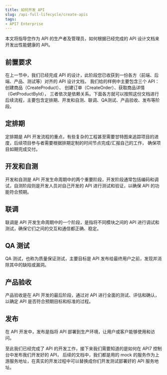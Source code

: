 ```yaml
---
title: 如何开发 API
slug: /api-full-lifecycle/create-apis
tags:
- API7 Enterprise
---
```


本文将指导您作为 API 的生产者及管理员，如何根据已经完成的 API 设计文档来开发出性能健康的 API。

## 前置要求

在上一节中，我们已经完成 API 的设计，此阶段您已收获到一份各方（前端、后端、产品、测试等）对齐的 API 设计文档，
我们给的样例中主要包含三个 API：创建商品（CreateProduct）、 创建订单（CreateOrder）、获取商品详情（GetProductById），
三者依次是依赖关系。下面各方就可以按照这份文档进行后续流程，主要包含定排期、开发和自测、联调、QA测试、产品验收、发布等阶段。

## 定排期

定排期是 API 开发流程的重点，有些复杂的工程甚至需要甘特图来追踪项目的进度，后续项目参与者需要根据排期定制的时间节点完成/汇报自己的工作，
确保项目如期完成交付。

## 开发和自测

开发和自测是 API 开发生命周期中的两个重要阶段，开发阶段通常包括编码和调试，自测阶段则是开发人员对自己开发的 API 进行测试和验证，以确保 API 的功能符合预期。

## 联调

联调是 API 开发生命周期中的一个阶段，是指将不同模块之间的 API 进行调试和测试，确保它们之间的交互和通信都正确、稳定。

## QA 测试

QA 测试，也称为质量保证测试，主要目标是 API 发布给最终用户之前，发现并消除其中的缺陷或漏洞。

## 产品验收

产品验收是在 API 开发的最后阶段，通过对 API 进行全面的测试、评估和确认，以确定 API 是否符合预期目标和标准的过程。

## 发布

在 API 开发中，发布是指将 API 部署到生产环境，让用户或客户能够使用和访问。

至此我们已经完成了 API 的开发工作，接下来我们需要知道的是如何在 API7 控制台中发布我们开发好的 API，
后续的文档中，我们都是用的 mock 的服务作为上游服务地址，在真实的开发过程中可以替换成你们开发测试部署好的 API 服务地址。

